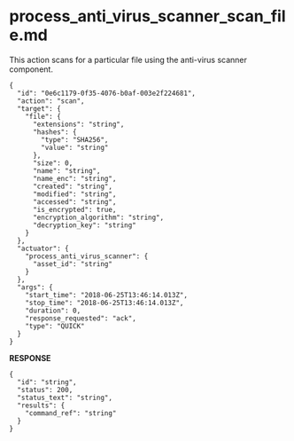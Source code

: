 
# process_anti_virus_scanner_scan_file.md

This action scans for a particular file using the anti-virus scanner component.

```
{
  "id": "0e6c1179-0f35-4076-b0af-003e2f224681",
  "action": "scan",
  "target": {
    "file": {
      "extensions": "string",
      "hashes": {
        "type": "SHA256",
        "value": "string"
      },
      "size": 0,
      "name": "string",
      "name_enc": "string",
      "created": "string",
      "modified": "string",
      "accessed": "string",
      "is_encrypted": true,
      "encryption_algorithm": "string",
      "decryption_key": "string"
    }
  },
  "actuator": {
    "process_anti_virus_scanner": {
      "asset_id": "string"
    }
  },
  "args": {
    "start_time": "2018-06-25T13:46:14.013Z",
    "stop_time": "2018-06-25T13:46:14.013Z",
    "duration": 0,
    "response_requested": "ack",
    "type": "QUICK"
  }
}
```

**RESPONSE**

```
{
  "id": "string",
  "status": 200,
  "status_text": "string",
  "results": {
    "command_ref": "string"
  }
}
```